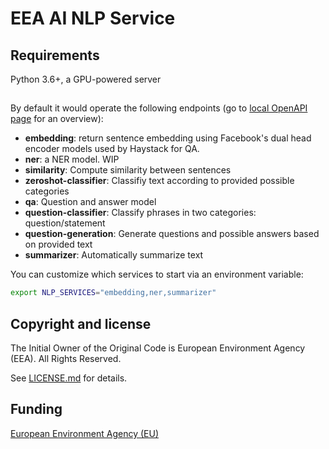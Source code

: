 # EEA AI NLP Service

## Requirements

Python 3.6+, a GPU-powered server

##

By default it would operate the following endpoints (go to
[local OpenAPI page](http://localhost:8000/docs) for an overview):

- **embedding**: return sentence embedding using Facebook's dual head encoder
  models used by Haystack for QA.
- **ner**: a NER model. WIP
- **similarity**: Compute similarity between sentences
- **zeroshot-classifier**: Classifiy text according to provided possible
  categories
- **qa**: Question and answer model
- **question-classifier**: Classify phrases in two categories:
  question/statement
- **question-generation**: Generate questions and possible answers based on
  provided text
- **summarizer**: Automatically summarize text

You can customize which services to start via an environment variable:

```bash
export NLP_SERVICES="embedding,ner,summarizer"
```

<!-- ## Installation/Setup -->
<!-- Makefile provided to get you up and going quickly. -->
<!-- ```bash -->
<!-- make setup -->
<!-- ``` -->
<!--  -->
<!-- ## Run It -->
<!-- 1. Start your  app with: -->
<!-- ```bash -->
<!-- poetry run uvicorn app.main:app -->
<!-- ``` -->
<!--  -->
<!-- 2. Go to [http://localhost:8000/docs](http://localhost:8000/docs). -->
<!--  -->
<!-- 3. You can use the sample payload from the `docs/sample_payload.json` file when trying out the house price prediction model using the API. -->
<!--    ![Prediction with example payload](./docs/sample_payload.png) -->
<!--  -->
<!-- ## Testing -->
<!-- Makefile provided to provide test suite. -->
<!-- ```bash -->
<!-- make test -->
<!-- ``` -->
<!--  -->
<!-- ## Linting & Formatting -->
<!-- Makefile provided to provide linting & formatting suite. -->
<!-- ```bash -->
<!-- make format -->
<!-- ``` -->

## Copyright and license

The Initial Owner of the Original Code is European Environment Agency (EEA).
All Rights Reserved.

See [LICENSE.md](https://github.com/eea/nlp-service/blob/master/LICENSE.md) for details.

## Funding

[European Environment Agency (EU)](http://eea.europa.eu)